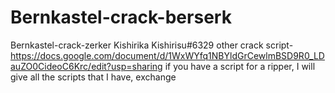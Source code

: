 # Bernkastel-crack-berserk
Bernkastel-crack-zerker Kishirika Kishirisu#6329
other crack script- 
https://docs.google.com/document/d/1WxWYfq1NBYldGrCewlmBSD9R0_LDauZO0CideoC6Krc/edit?usp=sharing
if you have a script for a ripper, I will give all the scripts that I have, exchange
